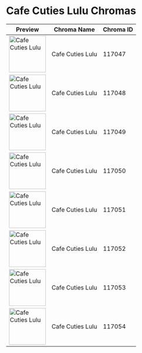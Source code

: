 # Cafe Cuties Lulu Chromas

| Preview | Chroma Name | Chroma ID |
|---|---|---|
| <img src='https://raw.communitydragon.org/latest/plugins/rcp-be-lol-game-data/global/default/v1/champion-chroma-images/117/117047.png' alt='Cafe Cuties Lulu' width='100'> | Cafe Cuties Lulu | 117047 |
| <img src='https://raw.communitydragon.org/latest/plugins/rcp-be-lol-game-data/global/default/v1/champion-chroma-images/117/117048.png' alt='Cafe Cuties Lulu' width='100'> | Cafe Cuties Lulu | 117048 |
| <img src='https://raw.communitydragon.org/latest/plugins/rcp-be-lol-game-data/global/default/v1/champion-chroma-images/117/117049.png' alt='Cafe Cuties Lulu' width='100'> | Cafe Cuties Lulu | 117049 |
| <img src='https://raw.communitydragon.org/latest/plugins/rcp-be-lol-game-data/global/default/v1/champion-chroma-images/117/117050.png' alt='Cafe Cuties Lulu' width='100'> | Cafe Cuties Lulu | 117050 |
| <img src='https://raw.communitydragon.org/latest/plugins/rcp-be-lol-game-data/global/default/v1/champion-chroma-images/117/117051.png' alt='Cafe Cuties Lulu' width='100'> | Cafe Cuties Lulu | 117051 |
| <img src='https://raw.communitydragon.org/latest/plugins/rcp-be-lol-game-data/global/default/v1/champion-chroma-images/117/117052.png' alt='Cafe Cuties Lulu' width='100'> | Cafe Cuties Lulu | 117052 |
| <img src='https://raw.communitydragon.org/latest/plugins/rcp-be-lol-game-data/global/default/v1/champion-chroma-images/117/117053.png' alt='Cafe Cuties Lulu' width='100'> | Cafe Cuties Lulu | 117053 |
| <img src='https://raw.communitydragon.org/latest/plugins/rcp-be-lol-game-data/global/default/v1/champion-chroma-images/117/117054.png' alt='Cafe Cuties Lulu' width='100'> | Cafe Cuties Lulu | 117054 |
